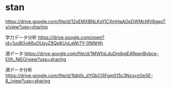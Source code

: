 # stan

https://drive.google.com/file/d/12sEMXBNLKsYlCXmHaAOeDWMcMV8geoTy/view?usp=sharing

学力データ分析
https://drive.google.com/open?id=1uoBGvA6uOUsvZ8QpKUyLaWr7Y-0NNHlh

酒データ
https://drive.google.com/file/d/1MWfqLduDmIbgE4RpenBybce-E0h_NiEO/view?usp=sharing

酒データ分析
https://drive.google.com/file/d/1bbVk_dYGbCj5Fqm515c3NzsyzGeSE-8_/view?usp=sharing

